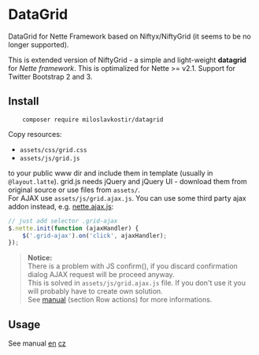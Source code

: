 # DataGrid
DataGrid for Nette Framework based on Niftyx/NiftyGrid (it seems to be no longer supported).

This is extended version of NiftyGrid - a simple and light-weight **datagrid** for *Nette framework*.
This is optimalized for Nette >= v2.1. Support for Twitter Bootstrap 2 and 3.


## Install
```pre
	composer require miloslavkostir/datagrid
```    
Copy resources:   
* `assets/css/grid.css`
* `assets/js/grid.js`

to your public www dir and include them in template (usually in `@layout.latte`). grid.js needs jQuery and jQuery UI - download them from original source or use files from `assets/`.   
For AJAX use `assets/js/grid.ajax.js`. You can use some third party ajax addon instead, e.g. [nette.ajax.js](http://addons.nette.org/vojtech-dobes/nette-ajax-js):

```js
// just add selector .grid-ajax
$.nette.init(function (ajaxHandler) {
	$('.grid-ajax').on('click', ajaxHandler);
});
```
> **Notice:**   
> There is a problem with JS confirm(), if you discard confirmation dialog AJAX request will be proceed anyway.   
> This is solved in `assets/js/grid.ajax.js` file. If you don't use it you will probably have to create own solution.   
> See [manual](./manual.en.md#4) (section Row actions) for more informations.    

## Usage

See manual [en](./manual.en.md) [cz](./manual.cs.md)
